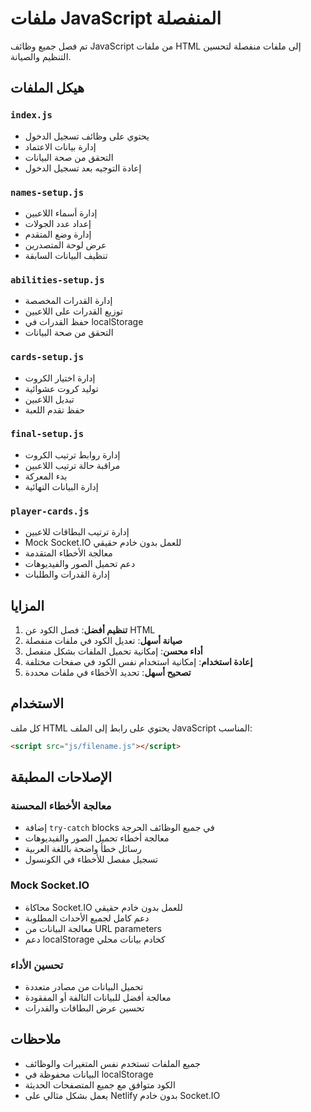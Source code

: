 # ملفات JavaScript المنفصلة

تم فصل جميع وظائف JavaScript من ملفات HTML إلى ملفات منفصلة لتحسين التنظيم والصيانة.

## هيكل الملفات

### `index.js`
- يحتوي على وظائف تسجيل الدخول
- إدارة بيانات الاعتماد
- التحقق من صحة البيانات
- إعادة التوجيه بعد تسجيل الدخول

### `names-setup.js`
- إدارة أسماء اللاعبين
- إعداد عدد الجولات
- إدارة وضع المتقدم
- عرض لوحة المتصدرين
- تنظيف البيانات السابقة

### `abilities-setup.js`
- إدارة القدرات المخصصة
- توزيع القدرات على اللاعبين
- حفظ القدرات في localStorage
- التحقق من صحة البيانات

### `cards-setup.js`
- إدارة اختيار الكروت
- توليد كروت عشوائية
- تبديل اللاعبين
- حفظ تقدم اللعبة

### `final-setup.js`
- إدارة روابط ترتيب الكروت
- مراقبة حالة ترتيب اللاعبين
- بدء المعركة
- إدارة البيانات النهائية

### `player-cards.js`
- إدارة ترتيب البطاقات للاعبين
- Mock Socket.IO للعمل بدون خادم حقيقي
- معالجة الأخطاء المتقدمة
- دعم تحميل الصور والفيديوهات
- إدارة القدرات والطلبات

## المزايا

1. **تنظيم أفضل**: فصل الكود عن HTML
2. **صيانة أسهل**: تعديل الكود في ملفات منفصلة
3. **أداء محسن**: إمكانية تحميل الملفات بشكل منفصل
4. **إعادة استخدام**: إمكانية استخدام نفس الكود في صفحات مختلفة
5. **تصحيح أسهل**: تحديد الأخطاء في ملفات محددة

## الاستخدام

كل ملف HTML يحتوي على رابط إلى الملف JavaScript المناسب:

```html
<script src="js/filename.js"></script>
```

## الإصلاحات المطبقة

### معالجة الأخطاء المحسنة
- إضافة `try-catch` blocks في جميع الوظائف الحرجة
- معالجة أخطاء تحميل الصور والفيديوهات
- رسائل خطأ واضحة باللغة العربية
- تسجيل مفصل للأخطاء في الكونسول

### Mock Socket.IO
- محاكاة Socket.IO للعمل بدون خادم حقيقي
- دعم كامل لجميع الأحداث المطلوبة
- معالجة البيانات من URL parameters
- دعم localStorage كخادم بيانات محلي

### تحسين الأداء
- تحميل البيانات من مصادر متعددة
- معالجة أفضل للبيانات التالفة أو المفقودة
- تحسين عرض البطاقات والقدرات

## ملاحظات

- جميع الملفات تستخدم نفس المتغيرات والوظائف
- البيانات محفوظة في localStorage
- الكود متوافق مع جميع المتصفحات الحديثة
- يعمل بشكل مثالي على Netlify بدون خادم Socket.IO
